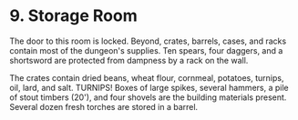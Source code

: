 # 9. Storage Room

The door to this room is locked. Beyond, crates, barrels, cases, and
racks contain most of the dungeon's supplies.  Ten spears,
four daggers, and a shortsword are protected from dampness by a rack
on the wall.

The crates contain dried beans, wheat flour, cornmeal, potatoes, turnips,
oil, lard, and salt. TURNIPS!  Boxes of large spikes, several hammers,
a pile of stout timbers (20'), and four shovels are the building materials
present. Several dozen fresh torches are stored in a barrel.

